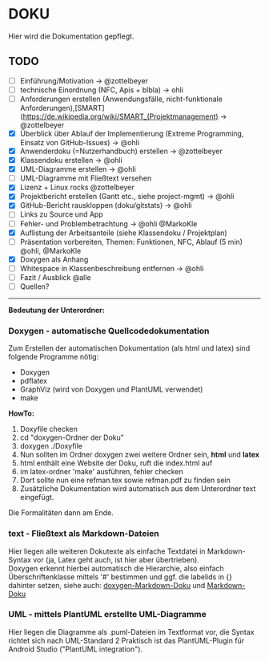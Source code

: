 # DOKU

Hier wird die Dokumentation gepflegt.

## TODO
- [ ] Einführung/Motivation -> @zottelbeyer
- [ ] technische Einordnung (NFC, Apis + blbla) -> ohli
- [ ] Anforderungen erstellen (Anwendungsfälle, nicht-funktionale Anforderungen),[SMART](https://de.wikipedia.org/wiki/SMART_(Projektmanagement) ->  @zottelbeyer
- [x] Überblick über Ablauf der Implementierung (Extreme Programming, Einsatz von GitHub-Issues) -> @ohli
- [x] Anwenderdoku (=Nutzerhandbuch) erstellen -> @zottelbeyer
- [x] Klassendoku erstellen -> @ohli
- [x] UML-Diagramme erstellen -> @ohli
- [ ] UML-Diagramme mit Fließtext versehen
- [x] Lizenz + Linux rocks @zottelbeyer
- [x] Projektbericht erstellen (Gantt etc., siehe project-mgmt) -> @ohli
- [x] GitHub-Bericht rauskloppen (doku/gitstats) -> @ohli
- [ ] Links zu Source und App
- [ ] Fehler- und Problembetrachtung -> @ohli @MarkoKle
- [x] Auflistung der Arbeitsanteile (siehe Klassendoku / Projektplan)
- [ ] Präsentation vorbereiten, Themen: Funktionen, NFC, Ablauf (5 min) @ohli, @MarkoKle
- [x] Doxygen als Anhang
- [ ] Whitespace in Klassenbeschreibung entfernen -> @ohli
- [ ] Fazit / Ausblick @alle
- [ ] Quellen?

----

**Bedeutung der Unterordner:**
### Doxygen - automatische Quellcodedokumentation

Zum Erstellen der automatischen Dokumentation (als html und latex) sind folgende Programme nötig:
* Doxygen
* pdflatex
* GraphViz (wird von Doxygen und PlantUML verwendet)
* make

**HowTo:**

1. Doxyfile checken
2. cd "doxygen-Ordner der Doku"
3. doxygen ./Doxyfile
4. Nun sollten im Ordner doxygen zwei weitere Ordner sein, **html** und **latex**
  1. html enthält eine Website der Doku, ruft die index.html auf
  2. im latex-ordner 'make' ausführen, fehler checken
  3. Dort sollte nun eine refman.tex sowie refman.pdf zu finden sein
5. Zusätzliche Dokumentation wird automatisch aus dem Unterordner text eingefügt.

Die Formalitäten dann am Ende.

### text - Fließtext als Markdown-Dateien
Hier liegen alle weiteren Dokutexte als einfache Textdatei in Markdown-Syntax vor (ja, Latex geht auch, ist hier aber übertrieben).  
Doxygen erkennt hierbei automatisch die Hierarchie, also einfach Überschriftenklasse mittels '#' bestimmen und ggf. die labelids in {} dahinter setzen, siehe auch:
[doxygen-Markdown-Doku](http://www.stack.nl/~dimitri/doxygen/manual/markdown.html) und  [Markdown-Doku](http://daringfireball.net/projects/markdown/syntax)


### UML - mittels PlantUML erstellte UML-Diagramme
Hier liegen die Diagramme als .puml-Dateien im Textformat vor, die Syntax richtet sich nach UML-Standard 2
Praktisch ist das PlantUML-Plugin für Android Studio ("PlantUML integration").
